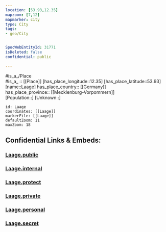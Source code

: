 ```yaml
---
location: [53.93,12.35] 
mapzoom: [7,12] 
mapmarker: city 
type: City
tags:
- geo/City


SpocWebEntityId: 31771
isDeleted: false
confidential: public

---
```

#is_a_/Place  
#is_a_ :: [[Place]] 
[has_place_longitude::12.35] 
[has_place_latitude::53.93] 
[name::Laage] 
has_place_country:: [[Germany]]  
has_place_province:: [[Mecklenburg-Vorpommern]]  
[Population::] 
[Unknown::] 


```leaflet
id: Laage
coordinates: [[Laage]] 
markerFile: [[Laage]] 
defaultZoom: 11 
maxZoom: 18
```


## Confidential Links & Embeds: 

### [Laage.public](/_public/\Earth\Continent\Europe\Europe~Central\Germany\Germany~East\Mecklenburg-Vorpommern\counties~MV\Rostock\cities~RostockLaage.public.md) 

### [Laage.internal](/_internal/\Earth\Continent\Europe\Europe~Central\Germany\Germany~East\Mecklenburg-Vorpommern\counties~MV\Rostock\cities~RostockLaage.internal.md) 

### [Laage.protect](/_protect/\Earth\Continent\Europe\Europe~Central\Germany\Germany~East\Mecklenburg-Vorpommern\counties~MV\Rostock\cities~RostockLaage.protect.md) 

### [Laage.private](/_private/\Earth\Continent\Europe\Europe~Central\Germany\Germany~East\Mecklenburg-Vorpommern\counties~MV\Rostock\cities~RostockLaage.private.md) 

### [Laage.personal](/_personal/\Earth\Continent\Europe\Europe~Central\Germany\Germany~East\Mecklenburg-Vorpommern\counties~MV\Rostock\cities~RostockLaage.personal.md) 

### [Laage.secret](/_secret/\Earth\Continent\Europe\Europe~Central\Germany\Germany~East\Mecklenburg-Vorpommern\counties~MV\Rostock\cities~RostockLaage.secret.md)

